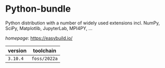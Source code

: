 # Python-bundle

Python distribution with a number of widely used  extensions incl. NumPy, SciPy, Matplotlib, JupyterLab, MPI4PY, ...

*homepage*: <https://easybuild.io/>

version | toolchain
--------|----------
``3.10.4`` | ``foss/2022a``
